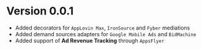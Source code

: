 # Version 0.0.1

- Added decorators for `AppLovin Max`, `IronSource` and `Fyber` mediations
- Added demand sources adapters for `Google Mobile Ads` and `BidMachine`
- Added support of **Ad Revenue Tracking** through `AppsFlyer`